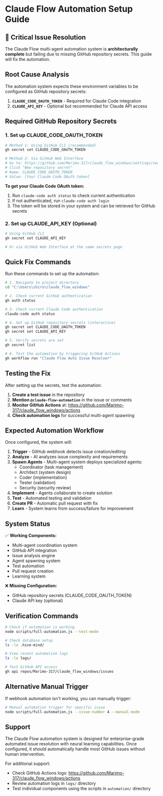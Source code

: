 # Claude Flow Automation Setup Guide

## 🚨 Critical Issue Resolution

The Claude Flow multi-agent automation system is **architecturally complete** but failing due to missing GitHub repository secrets. This guide will fix the automation.

## Root Cause Analysis

The automation system expects these environment variables to be configured as GitHub repository secrets:

1. **`CLAUDE_CODE_OAUTH_TOKEN`** - Required for Claude Code integration
2. **`CLAUDE_API_KEY`** - Optional but recommended for Claude API access

## Required GitHub Repository Secrets

### 1. Set up CLAUDE_CODE_OAUTH_TOKEN

```bash
# Method 1: Using GitHub CLI (recommended)
gh secret set CLAUDE_CODE_OAUTH_TOKEN

# Method 2: Via GitHub Web Interface
# Go to: https://github.com/Marimo-317/claude_flow_windows/settings/secrets/actions
# Click "New repository secret"
# Name: CLAUDE_CODE_OAUTH_TOKEN
# Value: [Your Claude Code OAuth token]
```

**To get your Claude Code OAuth token:**
1. Run `claude-code auth status` to check current authentication
2. If not authenticated, run `claude-code auth login`
3. The token will be stored in your system and can be retrieved for GitHub secrets

### 2. Set up CLAUDE_API_KEY (Optional)

```bash
# Using GitHub CLI
gh secret set CLAUDE_API_KEY

# Or via GitHub Web Interface at the same secrets page
```

## Quick Fix Commands

Run these commands to set up the automation:

```bash
# 1. Navigate to project directory
cd "C:\Users\shiro\claude_flow_windows"

# 2. Check current GitHub authentication
gh auth status

# 3. Check current Claude Code authentication
claude-code auth status

# 4. Set up GitHub repository secrets (interactive)
gh secret set CLAUDE_CODE_OAUTH_TOKEN
gh secret set CLAUDE_API_KEY

# 5. Verify secrets are set
gh secret list

# 6. Test the automation by triggering GitHub Actions
gh workflow run "Claude Flow Auto Issue Resolver"
```

## Testing the Fix

After setting up the secrets, test the automation:

1. **Create a test issue** in the repository
2. **Mention `@claude-flow-automation`** in the issue or comments
3. **Monitor GitHub Actions** at: https://github.com/Marimo-317/claude_flow_windows/actions
4. **Check automation logs** for successful multi-agent spawning

## Expected Automation Workflow

Once configured, the system will:

1. **Trigger** - GitHub webhook detects issue creation/editing
2. **Analyze** - AI analyzes issue complexity and requirements
3. **Spawn Agents** - Multi-agent system deploys specialized agents:
   - Coordinator (task management)
   - Architect (system design) 
   - Coder (implementation)
   - Tester (validation)
   - Security (security review)
4. **Implement** - Agents collaborate to create solution
5. **Test** - Automated testing and validation
6. **Create PR** - Automatic pull request with fix
7. **Learn** - System learns from success/failure for improvement

## System Status

✅ **Working Components:**
- Multi-agent coordination system
- GitHub API integration
- Issue analysis engine
- Agent spawning system
- Test automation
- Pull request creation
- Learning system

❌ **Missing Configuration:**
- GitHub repository secrets (CLAUDE_CODE_OAUTH_TOKEN)
- Claude API key (optional)

## Verification Commands

```bash
# Check if automation is working
node scripts/full-automation.js --test-mode

# Check database setup
ls -la .hive-mind/

# View recent automation logs
ls -la logs/

# Test GitHub API access
gh api repos/Marimo-317/claude_flow_windows/issues
```

## Alternative Manual Trigger

If webhook automation isn't working, you can manually trigger:

```bash
# Manual automation trigger for specific issue
node scripts/full-automation.js --issue-number 4 --manual-mode
```

## Support

The Claude Flow automation system is designed for enterprise-grade automated issue resolution with neural learning capabilities. Once configured, it should automatically handle most GitHub issues without human intervention.

For additional support:
- Check GitHub Actions logs: https://github.com/Marimo-317/claude_flow_windows/actions
- Review automation logs in `logs/` directory
- Test individual components using the scripts in `automation/` directory